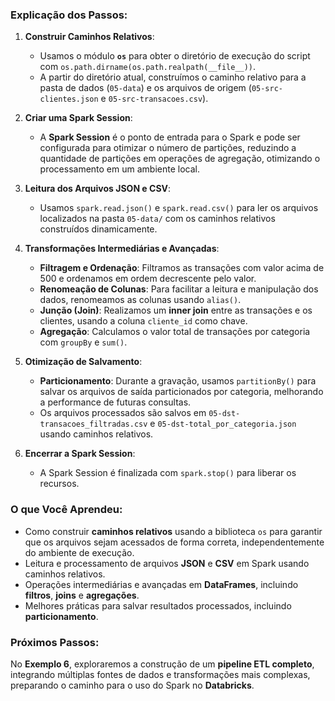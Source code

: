 ### Explicação dos Passos:

1. **Construir Caminhos Relativos**:
    
    - Usamos o módulo **`os`** para obter o diretório de execução do script com `os.path.dirname(os.path.realpath(__file__))`.
    - A partir do diretório atual, construímos o caminho relativo para a pasta de dados (`05-data`) e os arquivos de origem (`05-src-clientes.json` e `05-src-transacoes.csv`).
2. **Criar uma Spark Session**:
    
    - A **Spark Session** é o ponto de entrada para o Spark e pode ser configurada para otimizar o número de partições, reduzindo a quantidade de partições em operações de agregação, otimizando o processamento em um ambiente local.
3. **Leitura dos Arquivos JSON e CSV**:
    
    - Usamos `spark.read.json()` e `spark.read.csv()` para ler os arquivos localizados na pasta `05-data/` com os caminhos relativos construídos dinamicamente.
4. **Transformações Intermediárias e Avançadas**:
    
    - **Filtragem e Ordenação**: Filtramos as transações com valor acima de 500 e ordenamos em ordem decrescente pelo valor.
    - **Renomeação de Colunas**: Para facilitar a leitura e manipulação dos dados, renomeamos as colunas usando `alias()`.
    - **Junção (Join)**: Realizamos um **inner join** entre as transações e os clientes, usando a coluna `cliente_id` como chave.
    - **Agregação**: Calculamos o valor total de transações por categoria com `groupBy` e `sum()`.
5. **Otimização de Salvamento**:
    
    - **Particionamento**: Durante a gravação, usamos `partitionBy()` para salvar os arquivos de saída particionados por categoria, melhorando a performance de futuras consultas.
    - Os arquivos processados são salvos em `05-dst-transacoes_filtradas.csv` e `05-dst-total_por_categoria.json` usando caminhos relativos.
6. **Encerrar a Spark Session**:
    
    - A Spark Session é finalizada com `spark.stop()` para liberar os recursos.

### O que Você Aprendeu:

- Como construir **caminhos relativos** usando a biblioteca `os` para garantir que os arquivos sejam acessados de forma correta, independentemente do ambiente de execução.
- Leitura e processamento de arquivos **JSON** e **CSV** em Spark usando caminhos relativos.
- Operações intermediárias e avançadas em **DataFrames**, incluindo **filtros**, **joins** e **agregações**.
- Melhores práticas para salvar resultados processados, incluindo **particionamento**.

### Próximos Passos:

No **Exemplo 6**, exploraremos a construção de um **pipeline ETL completo**, integrando múltiplas fontes de dados e transformações mais complexas, preparando o caminho para o uso do Spark no **Databricks**.
